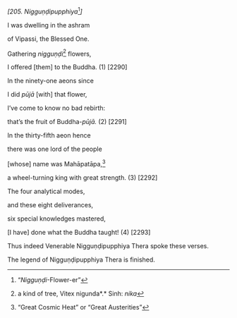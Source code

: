*\[205. Nigguṇḍipupphiya*[^1]*\]*

I was dwelling in the ashram

of Vipassi, the Blessed One.

Gathering *nigguṇḍi*[^2] flowers,

I offered \[them\] to the Buddha. (1) \[2290\]

In the ninety-one aeons since

I did *pūjā* \[with\] that flower,

I’ve come to know no bad rebirth:

that’s the fruit of Buddha-*pūjā.* (2) \[2291\]

In the thirty-fifth aeon hence

there was one lord of the people

\[whose\] name was Mahāpatāpa,[^3]

a wheel-turning king with great strength. (3) \[2292\]

The four analytical modes,

and these eight deliverances,

six special knowledges mastered,

\[I have\] done what the Buddha taught! (4) \[2293\]

Thus indeed Venerable Nigguṇḍipupphiya Thera spoke these verses.

The legend of Nigguṇḍipupphiya Thera is finished.

[^1]: “*Nigguṇḍi*-Flower-er”

[^2]: a kind of tree, Vitex nigunda*.* Sinh: *nika*

[^3]: “Great Cosmic Heat” or “Great Austerities”
